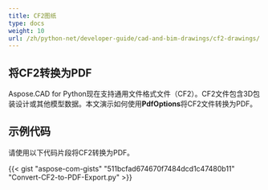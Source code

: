 ```yaml
---
title: CF2图纸
type: docs
weight: 10
url: /zh/python-net/developer-guide/cad-and-bim-drawings/cf2-drawings/
---
```


## **将CF2转换为PDF**

Aspose.CAD for Python现在支持通用文件格式文件（CF2）。CF2文件包含3D包装设计或其他模型数据。本文演示如何使用**PdfOptions**将CF2文件转换为PDF。

## 示例代码

请使用以下代码片段将CF2转换为PDF。

{{< gist "aspose-com-gists" "511bcfad674670f7484dcd1c47480b11" "Convert-CF2-to-PDF-Export.py" >}}
